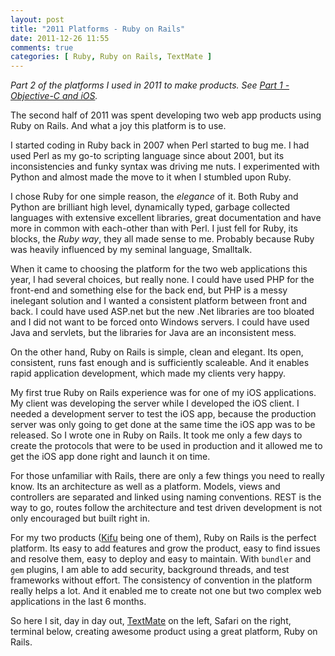 ```yaml
---
layout: post
title: "2011 Platforms - Ruby on Rails"
date: 2011-12-26 11:55
comments: true
categories: [ Ruby, Ruby on Rails, TextMate ]
---
```


*Part 2 of the platforms I used in 2011 to make products. See [Part 1 - Objective-C and iOS](https://hiltmon.com/blog/2011/12/26/2011-platforms-objective-c-and-ios/).*

The second half of 2011 was spent developing two web app products using Ruby on Rails. And what a joy this platform is to use.

<!--more-->

I started coding in Ruby back in 2007 when Perl started to bug me. I had used Perl as my go-to scripting language since about 2001, but its inconsistencies and funky syntax was driving me nuts.  I experimented with Python and almost made the move to it when I stumbled upon Ruby.

I chose Ruby for one simple reason, the *elegance* of it. Both Ruby and Python are brilliant high level, dynamically typed, garbage collected languages with extensive excellent libraries, great documentation and have more in common with each-other than with Perl.  I just fell for Ruby, its blocks, the *Ruby way*, they all made sense to me.  Probably because Ruby was heavily influenced by my seminal language, Smalltalk.

When it came to choosing the platform for the two web applications this year, I had several choices, but really none. I could have used PHP for the front-end and something else for the back end, but PHP is a messy inelegant solution and I wanted a consistent platform between front and back. I could have used ASP.net but the new .Net libraries are too bloated and I did not want to be forced onto Windows servers. I could have used Java and servlets, but the libraries for Java are an inconsistent mess.

On the other hand, Ruby on Rails is simple, clean and elegant. Its open, consistent, runs fast enough and is sufficiently scaleable. And it enables rapid application development, which made my clients very happy.

My first true Ruby on Rails experience was for one of my iOS applications. My client was developing the server while I developed the iOS client. I needed a development server to test the iOS app, because the production server was only going to get done at the same time the iOS app was to be released. So I wrote one in Ruby on Rails. It took me only a few days to create the protocols that were to be used in production and it allowed me to get the iOS app done right and launch it on time.

For those unfamiliar with Rails, there are only a few things you need to really know. Its an architecture as well as a platform. Models, views and controllers are separated and linked using naming conventions. REST is the way to go, routes follow the architecture and test driven development is not only encouraged but built right in.

For my two products ([Kifu](http://www.kifuapp.com) being one of them), Ruby on Rails is the perfect platform.  Its easy to add features and grow the product, easy to find issues and resolve them, easy to deploy and easy to maintain.  With `bundler` and `gem` plugins, I am able to add security, background threads, and test frameworks without effort.  The consistency of convention in the platform really helps a lot.  And it enabled me to create not one but two complex web applications in the last 6 months.

So here I sit, day in day out, [TextMate](http://macromates.com/) on the left, Safari on the right, terminal below, creating awesome product using a great platform, Ruby on Rails.

